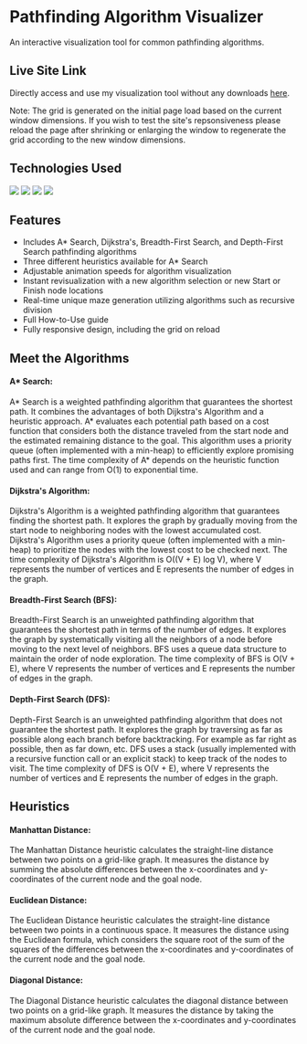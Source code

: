 # Pathfinding Algorithm Visualizer
An interactive visualization tool for common pathfinding algorithms.

## Live Site Link
Directly access and use my visualization tool without any downloads <a href="https://connorusaty.github.io/pathfinding-visualizer/" target="_blank">here</a>.

Note: The grid is generated on the initial page load based on the current window dimensions. If you wish to test the site's repsonsiveness please reload the page after shrinking or enlarging the window to regenerate the grid according to the new window dimensions.

## Technologies Used

<p>
  <img src="https://img.shields.io/badge/React-20232A?style=for-the-badge&logo=react&logoColor=61DAFB" />
  <img src="https://img.shields.io/badge/JavaScript-323330?style=for-the-badge&logo=javascript&logoColor=F7DF1E" />
  <img src="https://img.shields.io/badge/HTML5-E34F26?style=for-the-badge&logo=html5&logoColor=white" />
  <img src="https://img.shields.io/badge/CSS3-1572B6?style=for-the-badge&logo=css3&logoColor=white" />
</p>

## Features
<ul>
  <li>Includes A* Search, Dijkstra's, Breadth-First Search, and Depth-First Search pathfinding algorithms</li>
  <li>Three different heuristics available for A* Search</li>
  <li>Adjustable animation speeds for algorithm visualization</li>
  <li>Instant revisualization with a new algorithm selection or new Start or Finish node locations</li>
  <li>Real-time unique maze generation utilizing algorithms such as recursive division</li>
  <li>Full How-to-Use guide</li>
  <li>Fully responsive design, including the grid on reload</li>
</ul>

## Meet the Algorithms
<h4>A* Search:</h4> <p>A* Search is a weighted pathfinding algorithm that guarantees the shortest path. It combines the advantages of both Dijkstra's Algorithm and a heuristic approach. A* evaluates each potential path based on a cost function that considers both the distance traveled from the start node and the estimated remaining distance to the goal. This algorithm uses a priority queue (often implemented with a min-heap) to efficiently explore promising paths first. The time complexity of A* depends on the heuristic function used and can range from O(1) to exponential time.</p>

<h4>Dijkstra's Algorithm:</h4> <p>Dijkstra's Algorithm is a weighted pathfinding algorithm that guarantees finding the shortest path. It explores the graph by gradually moving from the start node to neighboring nodes with the lowest accumulated cost. Dijkstra's Algorithm uses a priority queue (often implemented with a min-heap) to prioritize the nodes with the lowest cost to be checked next. The time complexity of Dijkstra's Algorithm is O((V + E) log V), where V represents the number of vertices and E represents the number of edges in the graph.</p>

<h4>Breadth-First Search (BFS):</h4> <p>Breadth-First Search is an unweighted pathfinding algorithm that guarantees the shortest path in terms of the number of edges. It explores the graph by systematically visiting all the neighbors of a node before moving to the next level of neighbors. BFS uses a queue data structure to maintain the order of node exploration. The time complexity of BFS is O(V + E), where V represents the number of vertices and E represents the number of edges in the graph.</p>

<h4>Depth-First Search (DFS):</h4> <p>Depth-First Search is an unweighted pathfinding algorithm that does not guarantee the shortest path. It explores the graph by traversing as far as possible along each branch before backtracking. For example as far right as possible, then as far down, etc. DFS uses a stack (usually implemented with a recursive function call or an explicit stack) to keep track of the nodes to visit. The time complexity of DFS is O(V + E), where V represents the number of vertices and E represents the number of edges in the graph.</p>

## Heuristics
<h4>Manhattan Distance:</h4> <p>The Manhattan Distance heuristic calculates the straight-line distance between two points on a grid-like graph. It measures the distance by summing the absolute differences between the x-coordinates and y-coordinates of the current node and the goal node.</p>

<h4>Euclidean Distance:</h4> <p>The Euclidean Distance heuristic calculates the straight-line distance between two points in a continuous space. It measures the distance using the Euclidean formula, which considers the square root of the sum of the squares of the differences between the x-coordinates and y-coordinates of the current node and the goal node.</p>

<h4>Diagonal Distance:</h4> <p>The Diagonal Distance heuristic calculates the diagonal distance between two points on a grid-like graph. It measures the distance by taking the maximum absolute difference between the x-coordinates and y-coordinates of the current node and the goal node.</p>
